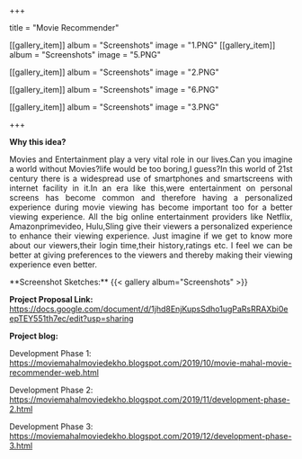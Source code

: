 +++


title = "Movie Recommender"


[[gallery_item]]
album = "Screenshots"
image = "1.PNG"
[[gallery_item]]
album = "Screenshots"
image = "5.PNG"

[[gallery_item]]
album = "Screenshots"
image = "2.PNG"

[[gallery_item]]
album = "Screenshots"
image = "6.PNG"

[[gallery_item]]
album = "Screenshots"
image = "3.PNG"


+++

**Why this idea?**
<p align="justify">Movies and Entertainment play a very vital role in our lives.Can you imagine a world without Movies?life would be too boring,I guess?In this world of 21st century there is a widespread use of smartphones and smartscreens with internet facility in it.In an era like this,were entertainment on personal screens has become common and therefore having a personalized experience during movie viewing has become important too for a better viewing experience. All the big online entertainment providers like Netflix, Amazonprimevideo, Hulu,Sling give their viewers a personalized experience to enhance their viewing experience. Just imagine if we get to know more about our viewers,their login time,their history,ratings etc. I feel we can be better at giving preferences to the viewers and thereby making their viewing experience even better. 

</p>
**Screenshot Sketches:**
{{< gallery album="Screenshots" >}}

**Project Proposal Link:**
https://docs.google.com/document/d/1jhd8EnjKupsSdho1ugPaRsRRAXbi0eepTEY551th7ec/edit?usp=sharing

**Project blog:**


Development Phase 1:
https://moviemahalmoviedekho.blogspot.com/2019/10/movie-mahal-movie-recommender-web.html

Development Phase 2:
https://moviemahalmoviedekho.blogspot.com/2019/11/development-phase-2.html

Development Phase 3:
https://moviemahalmoviedekho.blogspot.com/2019/12/development-phase-3.html
